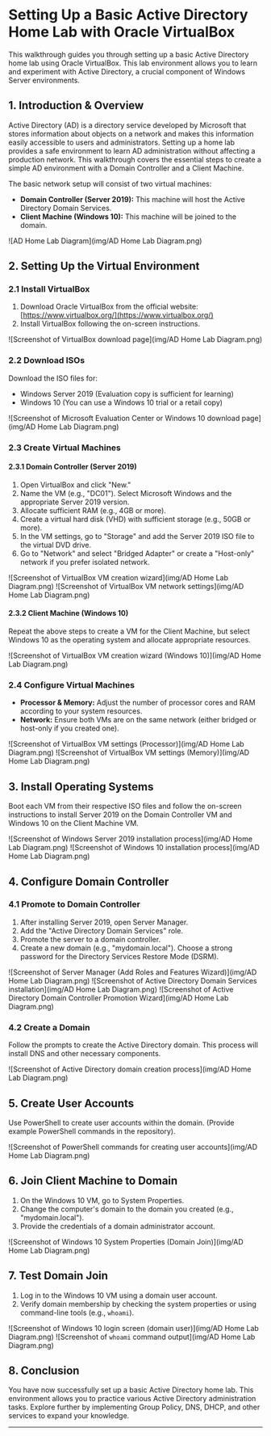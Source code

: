 # Setting Up a Basic Active Directory Home Lab with Oracle VirtualBox

This walkthrough guides you through setting up a basic Active Directory home lab using Oracle VirtualBox. This lab environment allows you to learn and experiment with Active Directory, a crucial component of Windows Server environments.

## 1. Introduction & Overview

Active Directory (AD) is a directory service developed by Microsoft that stores information about objects on a network and makes this information easily accessible to users and administrators. Setting up a home lab provides a safe environment to learn AD administration without affecting a production network. This walkthrough covers the essential steps to create a simple AD environment with a Domain Controller and a Client Machine.

The basic network setup will consist of two virtual machines:

*   **Domain Controller (Server 2019):**  This machine will host the Active Directory Domain Services.
*   **Client Machine (Windows 10):** This machine will be joined to the domain.

![AD Home Lab Diagram](img/AD Home Lab Diagram.png)

## 2. Setting Up the Virtual Environment

### 2.1 Install VirtualBox

1.  Download Oracle VirtualBox from the official website: [https://www.virtualbox.org/](https://www.virtualbox.org/)
2.  Install VirtualBox following the on-screen instructions.

![Screenshot of VirtualBox download page](img/AD Home Lab Diagram.png)

### 2.2 Download ISOs

Download the ISO files for:

*   Windows Server 2019 (Evaluation copy is sufficient for learning)
*   Windows 10 (You can use a Windows 10 trial or a retail copy)

![Screenshot of Microsoft Evaluation Center or Windows 10 download page](img/AD Home Lab Diagram.png)

### 2.3 Create Virtual Machines

#### 2.3.1 Domain Controller (Server 2019)

1.  Open VirtualBox and click "New."
2.  Name the VM (e.g., "DC01"). Select Microsoft Windows and the appropriate Server 2019 version.
3.  Allocate sufficient RAM (e.g., 4GB or more).
4.  Create a virtual hard disk (VHD) with sufficient storage (e.g., 50GB or more).
5.  In the VM settings, go to "Storage" and add the Server 2019 ISO file to the virtual DVD drive.
6.  Go to "Network" and select "Bridged Adapter" or create a "Host-only" network if you prefer isolated network.

![Screenshot of VirtualBox VM creation wizard](img/AD Home Lab Diagram.png)
![Screenshot of VirtualBox VM network settings](img/AD Home Lab Diagram.png)

#### 2.3.2 Client Machine (Windows 10)

Repeat the above steps to create a VM for the Client Machine, but select Windows 10 as the operating system and allocate appropriate resources.

![Screenshot of VirtualBox VM creation wizard (Windows 10)](img/AD Home Lab Diagram.png)

### 2.4 Configure Virtual Machines

*   **Processor & Memory:** Adjust the number of processor cores and RAM according to your system resources.
*   **Network:** Ensure both VMs are on the same network (either bridged or host-only if you created one).

![Screenshot of VirtualBox VM settings (Processor)](img/AD Home Lab Diagram.png)
![Screenshot of VirtualBox VM settings (Memory)](img/AD Home Lab Diagram.png)

## 3. Install Operating Systems

Boot each VM from their respective ISO files and follow the on-screen instructions to install Server 2019 on the Domain Controller VM and Windows 10 on the Client Machine VM.

![Screenshot of Windows Server 2019 installation process](img/AD Home Lab Diagram.png)
![Screenshot of Windows 10 installation process](img/AD Home Lab Diagram.png)

## 4. Configure Domain Controller

### 4.1 Promote to Domain Controller

1.  After installing Server 2019, open Server Manager.
2.  Add the "Active Directory Domain Services" role.
3.  Promote the server to a domain controller.
4.  Create a new domain (e.g., "mydomain.local").  Choose a strong password for the Directory Services Restore Mode (DSRM).

![Screenshot of Server Manager (Add Roles and Features Wizard)](img/AD Home Lab Diagram.png)
![Screenshot of Active Directory Domain Services installation](img/AD Home Lab Diagram.png)
![Screenshot of Active Directory Domain Controller Promotion Wizard](img/AD Home Lab Diagram.png)

### 4.2 Create a Domain

Follow the prompts to create the Active Directory domain.  This process will install DNS and other necessary components.

![Screenshot of Active Directory domain creation process](img/AD Home Lab Diagram.png)

## 5. Create User Accounts

Use PowerShell to create user accounts within the domain.  (Provide example PowerShell commands in the repository).

![Screenshot of PowerShell commands for creating user accounts](img/AD Home Lab Diagram.png)

## 6. Join Client Machine to Domain

1.  On the Windows 10 VM, go to System Properties.
2.  Change the computer's domain to the domain you created (e.g., "mydomain.local").
3.  Provide the credentials of a domain administrator account.

![Screenshot of Windows 10 System Properties (Domain Join)](img/AD Home Lab Diagram.png)

## 7. Test Domain Join

1.  Log in to the Windows 10 VM using a domain user account.
2.  Verify domain membership by checking the system properties or using command-line tools (e.g., `whoami`).

![Screenshot of Windows 10 login screen (domain user)](img/AD Home Lab Diagram.png)
![Screenshot of `whoami` command output](img/AD Home Lab Diagram.png)

## 8. Conclusion

You have now successfully set up a basic Active Directory home lab. This environment allows you to practice various Active Directory administration tasks.  Explore further by implementing Group Policy, DNS, DHCP, and other services to expand your knowledge.

---
